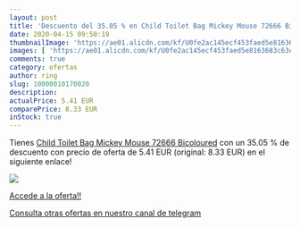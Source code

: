 ```yaml
---
layout: post
title: 'Descuento del 35.05 % en Child Toilet Bag Mickey Mouse 72666 Bico'
date: 2020-04-15 09:50:19
thumbnailImage: 'https://ae01.alicdn.com/kf/U0fe2ac145ecf453faed5e8163683c63cP/Child-Toilet-Bag-Mickey-Mouse-72666-Bicoloured.jpg_350x350._SL200_.jpg'
images: [ 'https://ae01.alicdn.com/kf/U0fe2ac145ecf453faed5e8163683c63cP/Child-Toilet-Bag-Mickey-Mouse-72666-Bicoloured.jpg_350x350._SL200_.jpg' ]
comments: true
category: ofertas
author: ring
slug: 10000010170020
description:
actualPrice: 5.41 EUR
comparePrice: 8.33 EUR
inStock: true
---
```


Tienes [Child Toilet Bag Mickey Mouse 72666 Bicoloured](https://www.amazon.com/dp/10000010170020/?tag=redken08-20) con un 35.05 % de descuento con precio de oferta de 5.41 EUR (original: 8.33 EUR) en el siguiente enlace!

[![](https://ae01.alicdn.com/kf/U0fe2ac145ecf453faed5e8163683c63cP/Child-Toilet-Bag-Mickey-Mouse-72666-Bicoloured.jpg_350x350._SL200_.jpg)](https://www.amazon.com/dp/10000010170020/?tag=redken08-20)

[Accede a la oferta!!](https://www.amazon.com/dp/10000010170020/?tag=redken08-20)

[Consulta otras ofertas en nuestro canal de telegram](https://t.me/s/ofertas25)
